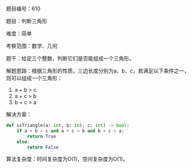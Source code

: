 题目编号：610

题目：判断三角形

难度：简单

考察范围：数学、几何

题干：给定三个整数，判断它们是否能组成一个三角形。

解题思路：根据三角形的性质，三边长度分别为a、b、c，若满足以下条件之一，则可以组成一个三角形：

1. a + b > c
2. a + c > b
3. b + c > a

解决方案：

```python
def isTriangle(a: int, b: int, c: int) -> bool:
    if a + b > c and a + c > b and b + c > a:
        return True
    else:
        return False
```

算法复杂度：时间复杂度为O(1)，空间复杂度为O(1)。